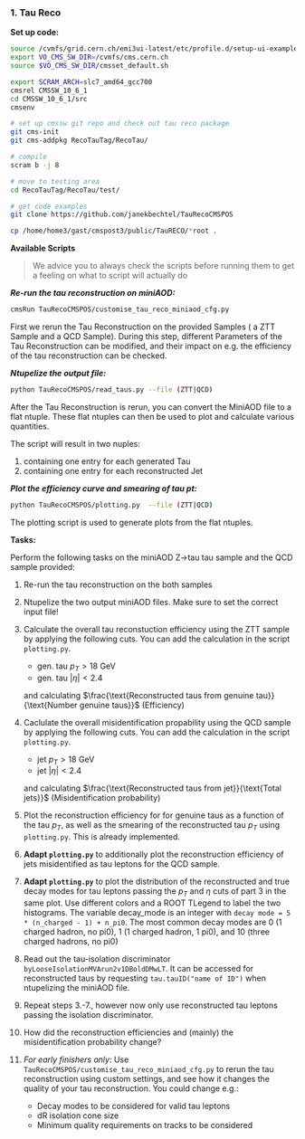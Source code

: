 ### 1. Tau Reco

**Set up code:**
```bash
source /cvmfs/grid.cern.ch/emi3ui-latest/etc/profile.d/setup-ui-example.sh
export VO_CMS_SW_DIR=/cvmfs/cms.cern.ch
source $VO_CMS_SW_DIR/cmsset_default.sh

export SCRAM_ARCH=slc7_amd64_gcc700
cmsrel CMSSW_10_6_1
cd CMSSW_10_6_1/src
cmsenv

# set up cmssw git repo and check out tau reco package
git cms-init
git cms-addpkg RecoTauTag/RecoTau/

# compile
scram b -j 8

# move to testing area
cd RecoTauTag/RecoTau/test/

# get code examples
git clone https://github.com/janekbechtel/TauRecoCMSPOS

cp /home/home3/gast/cmspost3/public/TauRECO/*root .


```
**Available Scripts**
> We advice you to always check the scripts before running them to get a feeling on what to script will actually do
>  
***Re-run the tau reconstruction on miniAOD:***

```bash
cmsRun TauRecoCMSPOS/customise_tau_reco_miniaod_cfg.py
```
First we rerun the Tau Reconstruction on the provided Samples ( a ZTT Sample and a QCD Sample). During this step, different Parameters of the Tau Reconstruction can be modified, and their impact on e.g. the efficiency of the tau reconstruction can be checked. 

***Ntupelize the output file:***

```bash
python TauRecoCMSPOS/read_taus.py --file (ZTT|QCD)
```
After the Tau Reconstruction is rerun, you can convert the MiniAOD file to a flat ntuple. These flat ntuples can then be used to plot and calculate various quantities. 

The script will result in two nuples:

1. containing one entry for each generated Tau
2. containing one entry for each reconstructed Jet

***Plot the efficiency curve and smearing of tau pt:***
```bash
python TauRecoCMSPOS/plotting.py  --file (ZTT|QCD)
```
The plotting script is used to generate plots from the flat ntuples.

**Tasks:**

Perform the following tasks on the miniAOD Z->tau tau sample and the QCD sample provided:

1. Re-run the tau reconstruction on the both samples

2. Ntupelize the two output miniAOD files. Make sure to set the correct input file!

3. Calculate the overall tau reconstuction efficiency using the ZTT sample by applying the following cuts. You can add the calculation in the script `plotting.py`.

    * gen. tau $p_{T} > 18$ GeV
    *  gen. tau $|\eta| < 2.4$ 

    and calculating $\frac{\text{Reconstructed taus from genuine tau}}{\text{Number genuine taus}}$ (Efficiency)

4. Caclulate the overall misidentification propability using the QCD sample by applying the following cuts. You can add the calculation in the script `plotting.py`. 

    * jet $p_{T} > 18$ GeV
    * jet $|\eta| < 2.4$

    and calculating $\frac{\text{Reconstructed taus from jet}}{\text{Total jets}}$ (Misidentification probability)

5. Plot the reconstruction efficiency for for genuine taus as a function of the tau $p_{T}$, as well as the smearing of the reconstructed tau $p_{T}$ using `plotting.py`. This is already implemented.

6. **Adapt `plotting.py`** to additionally plot the reconstruction efficiency of jets misidentified as tau leptons for the QCD sample.

10. **Adapt `plotting.py`** to plot the distribution of the reconstructed and true decay modes for tau leptons passing the $p_{T}$  and $\eta$ cuts of part 3 in the same plot. Use different colors and a ROOT TLegend to label the two histograms. The variable decay_mode is an integer with `decay mode = 5 * (n_charged - 1) + n_pi0`. The most common decay modes are 0 (1 charged hadron, no pi0), 1 (1 charged hadron, 1 pi0), and 10 (three charged hadrons, no pi0)

12. Read out the tau-isolation discriminator `byLooseIsolationMVArun2v1DBoldDMwLT`. It can be accessed for reconstructed taus by requesting `tau.tauID("name of ID")` when ntupelizing the miniAOD file. 

9. Repeat steps 3.-7., however now only use reconstructed tau leptons passing the isolation discriminator.

10. How did the reconstruction efficiencies and (mainly) the misidentification probability change?

11. *For early finishers only*:
Use ```TauRecoCMSPOS/customise_tau_reco_miniaod_cfg.py``` to rerun the tau reconstruction using custom settings, and see how it changes the quality of your tau reconstruction. You could change e.g.:
    * Decay modes to be considered for valid tau leptons
    * dR isolation cone size
    * Minimum quality requirements on tracks to be considered 



